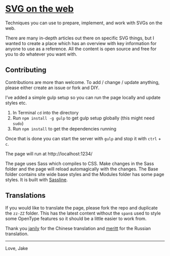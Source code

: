 # [SVG on the web](https://svgontheweb.com/)

Techniques you can use to prepare, implement, and work with SVGs on the web.

There are many in-depth articles out there on specific SVG things, but I wanted to create a place which has an overview with key information for anyone to use as a reference. All the content is open source and free for you to do whatever you want with.

## Contributing

Contributions are more than welcome. To add / change / update anything, please either create an issue or fork and DIY.

I’ve added a simple gulp setup so you can run the page locally and update styles etc.

1. In Terminal `cd` into the directory
2. Run `npm install -g gulp` to get gulp setup globally (this might need `sudo`)
3. Run `npm install` to get the dependencies running

Once that is done you can start the server with `gulp` and stop it with `ctrl` + `c`.

The page will run at http://localhost:1234/

The page uses Sass which compiles to CSS. Make changes in the Sass folder and the page will reload automagically with the changes. The Base folder contains site wide base styles and the Modules folder has some page styles. It is built with [Sassline](https://github.com/designbyjake/sassline).

## Translations

If you would like to translate the page, please fork the repo and duplicate the `zz-ZZ` folder. This has the latest content without the `span`s used to style some OpenType features so it should be a little easier to work from.

Thank you [janily](https://github.com/janily) for the Chinese translation and [meritt](https://github.com/meritt) for the Russian translation.

---

Love,
Jake
